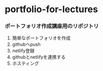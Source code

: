 # portfolio-for-lectures

### ポートフォリオ作成講座用のリポジトリ
1. 簡単なポートフォリオを作成
2. githubへpush
3. netlify登録
4. githubとnetlifyを連携する
5. ホスティング
